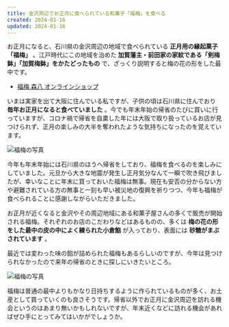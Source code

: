 ```yaml
---
title: 金沢周辺でお正月に食べられている和菓子「福梅」を食べる
created: 2024-01-16
updated: 2024-01-16
---
```


お正月になると、石川県の金沢周辺の地域で食べられている **正月用の縁起菓子「福梅」** 。江戸時代にこの地域を治めた **加賀藩主・前田家の家紋である「剣梅鉢」「加賀梅鉢」をかたどったもの** で、ざっくり説明すると梅の花の形をした最中です。

- [福梅 森八 オンラインショップ](https://morihachi-shop.com/SHOP/111646/111666/list.html)

いまは実家を出て大阪に住んでいる私ですが、子供の頃は石川県に住んでおり **毎年お正月になると食べていました** 。今でも年末年始の帰省のたびに買いに行っていますが、コロナ禍で帰省を自粛した年には大阪で取り扱っているお店が見つけられず、正月の楽しみの大半を奪われたような気持ちになったのを覚えています。

![福梅の写真](e79e37c6-4fa7-4159-8601-0a49e3baa000)

今年も年末年始には石川県のほうへ帰省をしており、福梅を食べるのを楽しみにしていました。元旦から大きな地震が発生し正月気分なんて一瞬で吹き飛びましたが、幸いなことに年末に買っておいた福梅は無事。現在も安否の分からない方や避難されている方の無事と一刻も早い被災地の復興を祈りつつ、今年も福梅が食べられることに感謝しながらいただきました。

お正月が近くなると金沢やその周辺地域にある和菓子屋さんの多くで販売が開始される福梅。それぞれのお店のこだわりなどはあるものの、多くは **梅の花の形をした最中の皮の中によく練られた小倉餡** が入っており、表面には **砂糖がまぶされています** 。

最近では変わった味の餡が詰められた福梅もあるらしいのですが、今年は見つけられなかったので来年の帰省のときに探しにいきたいところ。

![福梅の写真](1d8245e5-759c-4959-5c81-ccb38a2def00)

福梅は普通の最中よりもかなり日持ちするように作られているものが多く、お土産として買っていくのも良さそうです。帰省以外でお正月に金沢周辺を訪れる機会というのはあまり無いかもしれないですが、年末近くなどに訪れる機会があればぜひ手にとってみてはいかがでしょうか。
